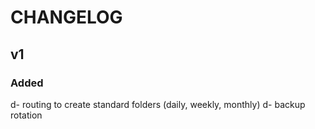 # CHANGELOG

## v1
### Added 
d- routing to create standard folders (daily, weekly, monthly)
d- backup rotation
